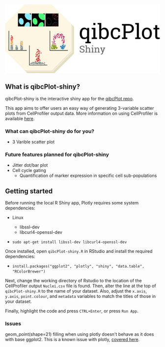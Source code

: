 <p align="center">
  <img src="img/qibcplot-shiny.png">
</p>

## What is qibcPlot-shiny?
qibcPlot-shiny is the interactive shiny app for the [qibcPlot repo](https://github.com/callum-jpg/qibcPlot).

This app aims to offer users an easy way of generating 3-variable scatter
plots from CellProfiler output data. More information on using CellProfiler is available [here](https://github.com/callum-jpg/qibcPlot/tree/master/cellprofiler-pipeline).


### What can qibcPlot-shiny do for you?
- 3 Varible scatter plot

### Future features planned for qibcPlot-shiny
- Jitter dot/bar plot
- Cell cycle gating
    - Quantification of marker expression in specific cell sub-populations

## Getting started
Before running the local R Shiny app, Plotly requires some system dependencies:
- Linux
  - libssl-dev
  - libcurl4-openssl-dev

- ```sudo apt-get install libssl-dev libcurl4-openssl-dev```

Once installed, open `qibcPlot-shiny.R` in RStudio and install the required dependencies:
- ```install.packages("ggplot2", "plotly", "shiny", "data.table", "RColorBrewer")```

Next, change the working directory of Rstudio to the location of the CellProfiler output `Nuclei.csv` file is found. Then, alter the line at the top of `qibcPlot-shiny.R` to the name of your dataset. Also, adjust the `x.axis`, `y.axis`, `point.colour`, and `metadata` variables to match the titles of those in your dataset.

Finally, highlight the code and press `CTRL+Enter`, or press `Run App`.

### Issues
geom_point(shape=21) filling when using plotly doesn't behave as it does with base ggplot2. This is a known issue with plotly, [covered here](https://stackoverflow.com/questions/53674051/ggplot2-fill-not-converting-ggplotly-color-mapping-correctly).


<!--- ## Potential solution to point fill issue?
https://stackoverflow.com/questions/53674051/ggplot2-fill-not-converting-ggplotly-color-mapping-correctly --->

